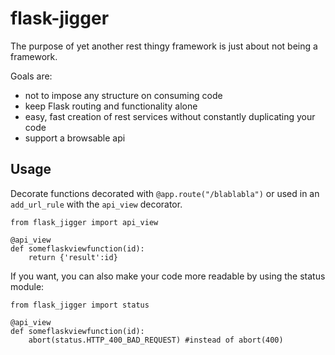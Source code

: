 flask-jigger
============


The purpose of yet another rest thingy framework is just about not being a framework.

Goals are:
* not to impose any structure on consuming code
* keep Flask routing and functionality alone
* easy, fast creation of rest services without constantly duplicating your code
* support a browsable api

Usage
-----

Decorate functions decorated with `@app.route("/blablabla")` or used in an `add_url_rule` with the `api_view` decorator.

    from flask_jigger import api_view
    
    @api_view
    def someflaskviewfunction(id):
        return {'result':id}

If you want, you can also make your code more readable by using the status module:

    from flask_jigger import status

    @api_view
    def someflaskviewfunction(id):
        abort(status.HTTP_400_BAD_REQUEST) #instead of abort(400)



